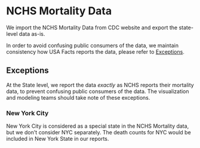 # NCHS Mortality Data

We import the NCHS Mortality Data from CDC website and export
the state-level data as-is.  

In order to avoid confusing public consumers of the data, we maintain
consistency how USA Facts reports the data, please refer to [Exceptions](#Exceptions).

## Exceptions

At the State level, we report the data _exactly_ as NCHS reports their
mortality data, to prevent confusing public consumers of the data.
The visualization and modeling teams should take note of these exceptions.

### New York City

New York City is considered as a special state in the NCHS Mortality data,
but we don't consider NYC separately. The death counts for NYC would be included
 in New York State in our reports.

